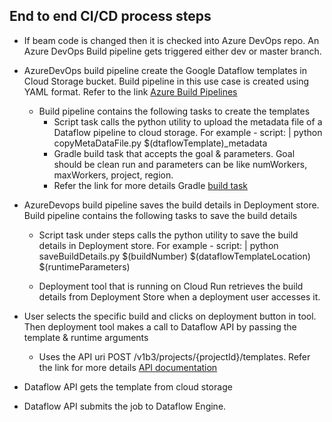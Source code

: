 ## End to end CI/CD process steps

- If beam code is changed then it is checked into Azure DevOps repo. An Azure DevOps Build pipeline gets triggered either dev or master branch. 

- AzureDevOps build pipeline create the Google Dataflow templates in Cloud Storage bucket. Build pipeline in this use case is created using YAML format. Refer to the link [Azure Build Pipelines](https://docs.microsoft.com/en-us/azure/devops/pipelines/get-started/pipelines-get-started?view=azure-devops)

  - Build pipeline contains the following tasks to create the templates
    - Script task calls the python utility to upload the metadata file of a Dataflow pipeline to cloud storage. For example - script: | python copyMetaDataFile.py $(dtaflowTemplate)_metadata
    - Gradle build task that accepts the goal & parameters. Goal should be clean run and parameters can be like numWorkers, maxWorkers, project, region.
    -  Refer the link for more details Gradle [build task](https://docs.microsoft.com/en-us/azure/devops/pipelines/tasks/build/gradle?view=azure-devops)

- AzureDevops build pipeline saves the build details in Deployment store.
Build pipeline contains the following tasks to save the build details

  - Script task under steps calls the python utility to save the build details in Deployment store. For example - script: | python saveBuildDetails.py $(buildNumber) $(dataflowTemplateLocation) $(runtimeParameters)

  - Deployment tool that is running on Cloud Run retrieves the build details from Deployment Store when a deployment user accesses it.

- User selects the specific build and clicks on deployment button in tool. Then deployment tool makes a call to Dataflow API by passing the template & runtime arguments

  - Uses the API uri POST /v1b3/projects/{projectId}/templates. Refer the link for more details [API documentation](https://cloud.google.com/dataflow/docs/reference/rest)

- Dataflow API gets the template from cloud storage 

- Dataflow API submits the job to Dataflow Engine.
